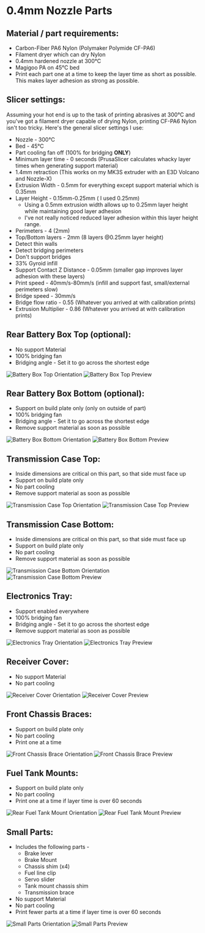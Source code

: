 # 0.4mm Nozzle Parts

## Material / part requirements:

* Carbon-Fiber PA6 Nylon (Polymaker Polymide CF-PA6)
* Filament dryer which can dry Nylon
* 0.4mm hardened nozzle at 300°C
* Magigoo PA on 45°C bed
* Print each part one at a time to keep the layer time as short as possible. This makes layer adhesion as strong as possible.

## Slicer settings:

Assuming your hot end is up to the task of printing abrasives at 300°C and you've got a filament dryer capable of drying Nylon, printing CF-PA6 Nylon isn't too tricky. Here's the general slicer settings I use:

* Nozzle - 300°C
* Bed - 45°C
* Part cooling fan off (100% for bridging **ONLY**)
* Minimum layer time - 0 seconds (PrusaSlicer calculates whacky layer times when generating support material)
* 1.4mm retraction (This works on my MK3S extruder with an E3D Volcano and Nozzle-X)
* Extrusion Width - 0.5mm for everything except support material which is 0.35mm
* Layer Height - 0.15mm-0.25mm ( I used 0.25mm)
    * Using a 0.5mm extrusion width allows up to 0.25mm layer height while maintaining good layer adhesion
    * I've not really noticed reduced layer adhesion within this layer height range.
* Perimeters - 4 (2mm)
* Top/Bottom layers - 2mm (8 layers @0.25mm layer height)
* Detect thin walls
* Detect bridging perimeters
* Don't support bridges
* 33% Gyroid infill
* Support Contact Z Distance - 0.05mm (smaller gap improves layer adhesion with these layers)
* Print speed - 40mm/s-80mm/s (infill and support fast, small/external perimeters slow)
* Bridge speed - 30mm/s
* Bridge flow ratio - 0.55 (Whatever you arrived at with calibration prints)
* Extrusion Multiplier - 0.86 (Whatever you arrived at with calibration prints)

## Rear Battery Box Top (optional):

* No support Material
* 100% bridging fan
* Bridging angle - Set it to go across the shortest edge

![Battery Box Top Orientation](/3D-Printed/Images/BatteryBoxTopOrientation.png)
![Battery Box Top Preview](/3D-Printed/Images/BatteryBoxTopPreview.png)

## Rear Battery Box Bottom (optional):

* Support on build plate only (only on outside of part)
* 100% bridging fan
* Bridging angle - Set it to go across the shortest edge
* Remove support material as soon as possible

![Battery Box Bottom Orientation](/3D-Printed/Images/BatteryBoxBottomOrientation.png)
![Battery Box Bottom Preview](/3D-Printed/Images/BatteryBoxBottomPreview.png)

## Transmission Case Top:

* Inside dimensions are critical on this part, so that side must face up
* Support on build plate only
* No part cooling
* Remove support material as soon as possible

![Transmission Case Top Orientation](/3D-Printed/Images/TransmissionCaseTopOrientation.png)
![Transmission Case Top Preview](/3D-Printed/Images/TransmissionCaseTopPreview.png)

## Transmission Case Bottom:

* Inside dimensions are critical on this part, so that side must face up
* Support on build plate only
* No part cooling
* Remove support material as soon as possible

![Transmission Case Bottom Orientation](/3D-Printed/Images/TransmissionCaseBottomOrientation.png)
![Transmission Case Bottom Preview](/3D-Printed/Images/TransmissionCaseBottomPreview.png)

## Electronics Tray:

* Support enabled everywhere
* 100% bridging fan
* Bridging angle - Set it to go across the shortest edge
* Remove support material as soon as possible

![Electronics Tray Orientation](/3D-Printed/Images/ElectronicsTrayOrientation.png)
![Electronics Tray Preview](/3D-Printed/Images/ElectronicsTrayPreview.png)

## Receiver Cover:

* No support Material
* No part cooling

![Receiver Cover Orientation](/3D-Printed/Images/ReceiverCoverOrientation.png)
![Receiver Cover Preview](/3D-Printed/Images/ReceiverCoverPreview.png)

## Front Chassis Braces:

* Support on build plate only
* No part cooling
* Print one at a time

![Front Chassis Brace Orientation](/3D-Printed/Images/FrontLeftChassisBraceOrientation.png)
![Front Chassis Brace Preview](/3D-Printed/Images/FrontLeftChassisBracePreview.png)

## Fuel Tank Mounts:

* Support on build plate only
* No part cooling
* Print one at a time if layer time is over 60 seconds

![Rear Fuel Tank Mount Orientation](/3D-Printed/Images/RearFuelTankMountOrientation.png)
![Rear Fuel Tank Mount Preview](/3D-Printed/Images/RearFuelTankMountPreview.png)

## Small Parts:

* Includes the following parts -
    * Brake lever
    * Brake Mount
    * Chassis shim (x4)
    * Fuel line clip
    * Servo slider
    * Tank mount chassis shim
    * Transmission brace
* No support Material
* No part cooling
* Print fewer parts at a time if layer time is over 60 seconds

![Small Parts Orientation](/3D-Printed/Images/SmallPartsOrientation.png)
![Small Parts Preview](/3D-Printed/Images/SmallPartsPreview.png)